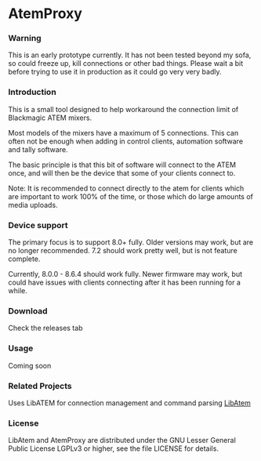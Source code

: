 # AtemProxy

### Warning

This is an early prototype currently. It has not been tested beyond my sofa, so could freeze up, kill connections or other bad things. Please wait a bit before trying to use it in production as it could go very very badly.

### Introduction

This is a small tool designed to help workaround the connection limit of Blackmagic ATEM mixers.

Most models of the mixers have a maximum of 5 connections. This can often not be enough when adding in control clients, automation software and tally software.

The basic principle is that this bit of software will connect to the ATEM once, and will then be the device that some of your clients connect to.

Note: It is recommended to connect directly to the atem for clients which are important to work 100% of the time, or those which do large amounts of media uploads.

### Device support
The primary focus is to support 8.0+ fully. Older versions may work, but are no longer recommended.
7.2 should work pretty well, but is not feature complete.

Currently, 8.0.0 - 8.6.4 should work fully. Newer firmware may work, but could have issues with clients connecting after it has been running for a while.

### Download

Check the releases tab

### Usage
Coming soon


### Related Projects
Uses LibATEM for connection management and command parsing [LibAtem](https://github.com/LibAtem/LibAtem)

### License

LibAtem and AtemProxy are distributed under the GNU Lesser General Public License LGPLv3 or higher, see the file LICENSE for details.


